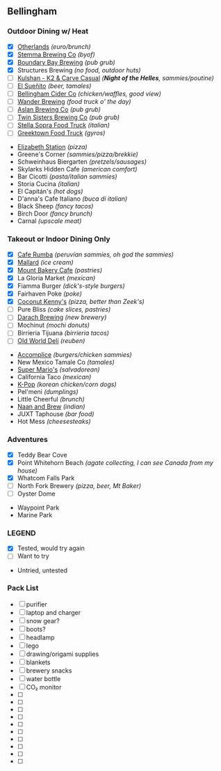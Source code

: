 ## Bellingham

### Outdoor Dining w/ Heat
- [X] [Otherlands](https://www.otherlandsbeer.com/the-cafe) *(euro/brunch)*
- [X] [Stemma Brewing Co](https://www.stemmabrewing.com/taplist) *(byof)*
- [X] [Boundary Bay Brewing](https://www.bbaybrewery.com/brewpub-menu) *(pub grub)*
- [X] Structures Brewing *(no food, outdoor huts)*
- [ ] [Kulshan - K2 & Carve Casual](https://kulshanbrewing.com/events-list/2023/2/25/night-of-the-helles) *(**Night of the Helles**, sammies/poutine)*
- [ ] [El Sueñito](https://www.elsuenitobrewing.com/) *(beer, tamales)*
- [ ] [Bellingham Cider Co](https://www.bellinghamcider.com/) *(chicken/waffles, good view)*
- [ ] [Wander Brewing](https://wanderbrewing.com/visit/#foodtrucks) *(food truck o' the day)*
- [ ] [Aslan Brewing Co](https://aslanbrewing.com/brewpubmenus) *(pub grub)*
- [ ] [Twin Sisters Brewing Co](https://www.twinsistersbrewing.com/) *(pub grub)*
- [ ] [Stella Sopra Food Truck](https://www.facebook.com/stellasopraitalian/) *(italian)*
- [ ] [Greektown Food Truck](https://www.greektownbellingham.com/) *(gyros)*
- [Elizabeth Station](https://elizabethstation.square.site/pizza-menu) *(pizza)*
- Greene's Corner *(sammies/pizza/brekkie)*
- Schweinhaus Biergarten *(pretzels/sausages)*
- Skylarks Hidden Cafe *(american comfort)*
- Bar Cicotti *(pasta/italian sammies)*
- Storia Cucina *(italian)*
- El Capitán's *(hot dogs)*
- D'anna's Cafe Italiano *(buca di italian)*
- Black Sheep *(fancy tacos)*
- Birch Door *(fancy brunch)*
- Carnal *(upscale meat)*

### Takeout or Indoor Dining Only
- [X] [Cafe Rumba](https://www.clover.com/online-ordering/cafe-rumba-bellingham) *(peruvian sammies, oh god the sammies)*
- [X] [Mallard](https://www.mallardicecream.com/) *(ice cream)*
- [X] [Mount Bakery Cafe](https://www.mountbakery.com/downtown-mount-bakery) *(pastries)*
- [X] La Gloria Market *(mexican)*
- [X] Fiamma Burger *(dick's-style burgers)*
- [X] Fairhaven Poke *(poke)*
- [X] [Coconut Kenny's](https://www.coconutkennys.com/menu/) *(pizza, better than Zeek's)*
- [ ] Pure Bliss *(cake slices, pastries)*
- [ ] [Darach Brewing](https://www.darachbrewing.com/beers/) *(new brewery)*
- [ ] Mochinut *(mochi donuts)*
- [ ] Birrieria Tijuana *(birrieria tacos)*
- [ ] [Old World Deli](https://oldworldbellingham.smartonlineorder.com/) *(reuben)*
- [Accomplice](https://www.eataccomplice.com/) *(burgers/chicken sammies)*
- New Mexico Tamale Co *(tamales)*
- [Super Mario's](https://www.facebook.com/supermarios2003/) *(salvadorean)*
- California Taco *(mexican)*
- [K-Pop](https://kpopchickenandbeer.com/) *(korean chicken/corn dogs)*
- Pel'meni *(dumplings)*
- Little Cheerful *(brunch)*
- [Naan and Brew](https://naanbrew.com/menu/) *(indian)*
- JUXT Taphouse *(bar food)*
- Hot Mess *(cheesesteaks)*

### Adventures
- [X] Teddy Bear Cove
- [X] Point Whitehorn Beach *(agate collecting, I can see Canada from my house)*
- [X] Whatcom Falls Park
- [ ] North Fork Brewery *(pizza, beer, Mt Baker)*
- [ ] Oyster Dome
- Waypoint Park
- Marine Park

### LEGEND
- [X] Tested, would try again
- [ ] Want to try
- Untried, untested

### Pack List
- [ ] purifier
- [ ] laptop and charger
- [ ] snow gear?
- [ ] boots?
- [ ] headlamp
- [ ] lego
- [ ] drawing/origami supplies
- [ ] blankets
- [ ] brewery snacks
- [ ] water bottle
- [ ] CO₂ monitor
- [ ] 
- [ ] 
- [ ] 
- [ ] 
- [ ] 
- [ ] 
- [ ] 
- [ ] 
- [ ] 
- [ ] 

